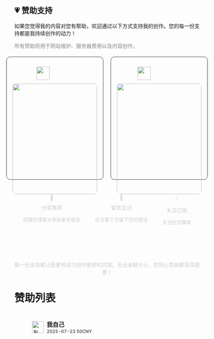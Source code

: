 <!-- # 赞助支持
如果您觉得我的内容对您有帮助，欢迎通过以下方式支持我的创作。您的每一份支持都是我持续创作的动力！

所有赞助将用于网站维护、服务器费用以及内容创作。
<div style="display: flex; gap: 20px; margin-top: 20px;">

  <div style="flex: 1; border: 1px solid #ccc; border-radius: 10px; padding: 16px; text-align: center;">
    <img src="https://img.sakura.ink/file/AgACAgUAAyEGAASIHQfFAAMbaIDzpAPuYmNBkhQ18V57WdvyDXwAAi_NMRt2UwABVM2BcGAB39BuAQADAgADeAADNgQ.png" alt="" width="36" height="36">
    <h3 style="margin: 10px 0;">微信</h3>
    <img src="https://img.sakura.ink/file/AgACAgUAAyEGAASIHQfFAAMYaIDyLPGbRJR7dPMD63jXXIs31IQAAinNMRt2UwABVD6Ge7nlM7qsAQADAgADeAADNgQ.png" alt="规章说明" width="300" height="300" style="width: 100%; border-radius: 8px;">
  </div>

  <div style="flex: 1; border: 1px solid #ccc; border-radius: 10px; padding: 16px; text-align: center;">
    <img src="https://img.sakura.ink/file/AgACAgUAAyEGAASIHQfFAAMaaIDzlK_rdaJ83DsobArdY4jWsQ0AAi7NMRt2UwABVBeeK5QoToL-AQADAgADeAADNgQ.png" alt="📣" width="36" height="36">
    <h3 style="margin: 10px 0;">支付宝</h3>
    <img src="https://img.sakura.ink/file/AgACAgUAAyEGAASIHQfFAAMZaIDyWX8x69BKPl8j9BHkNRgEo6MAAirNMRt2UwABVMCsI6TN6cQOAQADAgADeAADNgQ.png" alt="群聊规范" width="300" height="300" style="width: 100%; border-radius: 8px;">
  </div>

</div>
<div style="height: 40px;"></div> -->

<h2>💗 赞助支持</h2>
<p>如果您觉得我的内容对您有帮助，欢迎通过以下方式支持我的创作。您的每一份支持都是我持续创作的动力！</p>
<p style="color: #888;">所有赞助将用于网站维护、服务器费用以及内容创作。</p>

<div style="display: flex; gap: 20px; margin-top: 20px; flex-wrap: nowrap; justify-content: center;">
    <!-- 支付宝 -->
    <div style="flex: 1; min-width: 230px; max-width: 340px; min-height: 300px; max-height: 400px; border: 1px solid #333; background: transparent; border-radius: 10px; padding: 16px; text-align: center; color: #fff;">
      <div style="display: flex; align-items: center; gap: 10px; justify-content: center;">
        <img src="https://img.sakura.ink/file/AgACAgUAAyEGAASIHQfFAAMaaIDzlK_rdaJ83DsobArdY4jWsQ0AAi7NMRt2UwABVBeeK5QoToL-AQADAgADeAADNgQ.png" width="36" height="36" style="margin:10px 0;display:block;">
        <span style="font-size: 18px; color: #fff;">支付宝</span>
      </div>
      <img src="https://img.sakura.ink/file/AgACAgUAAyEGAASIHQfFAAMZaIDyWX8x69BKPl8j9BHkNRgEo6MAAirNMRt2UwABVMCsI6TN6cQOAQADAgADeAADNgQ.png" width="300" style="width: 100%; border-radius: 8px;">
    </div>
    <!-- 微信支付 -->
    <div style="flex: 1; min-width: 230px; max-width: 340px; min-height: 300px; max-height: 400px; border: 1px solid #333; background: transparent; border-radius: 10px; padding: 16px; text-align: center; color: #fff;">
      <div style="display: flex; align-items: center; gap: 10px; justify-content: center;">
        <img src="https://img.sakura.ink/file/AgACAgUAAyEGAASIHQfFAAMbaIDzpAPuYmNBkhQ18V57WdvyDXwAAi_NMRt2UwABVM2BcGAB39BuAQADAgADeAADNgQ.png" width="36" height="36" style="margin:10px 0;display:block;">
        <span style="font-size: 18px; color: #fff;">微信支付</span>
      </div>
      <img src="https://img.sakura.ink/file/AgACAgUAAyEGAASIHQfFAAMYaIDyLPGbRJR7dPMD63jXXIs31IQAAinNMRt2UwABVD6Ge7nlM7qsAQADAgADeAADNgQ.png" width="300" style="width: 100%; border-radius: 8px;">
    </div>
    <!-- 加密货币 -->
    <!-- <div style="flex: 1; min-width: 230px; max-width: 340px; min-height: 300px; max-height: 400px; border: 1px solid #333; background: transparent; border-radius: 10px; padding: 16px; text-align: center; color: #fff;">
      <div style="display: flex; align-items: center; gap: 10px; justify-content: center;">
        <img src="https://img.icons8.com/fluency/48/cryptocurrency.png" width="36" height="36" style="margin:10px 0;display:block;">
        <span style="font-size: 18px; color: #fff;">加密货币</span>
      </div>
      <p style="font-size: 14px; margin-top: 16px;">支持 USDT/USDC/BTC</p>
      <p style="font-size: 14px;">钱包地址：</p>
      <code style="word-break: break-all; font-size: 13px; background: #333; padding: 6px 10px; display: inline-block; border-radius: 5px;">0xe2bacffb78154af2e8d8fe3e28073babd7e9e56c</code>
      <p style="margin-top: 10px;">Bybit UID</p>
      <div style="font-weight: bold;">465138256</div>
    </div> -->
</div>

<div style="margin-top: 40px;"></div>

<!-- 其他支持方式 -->
<div style="display: flex; justify-content: center; gap: 40px; flex-wrap: wrap; text-align: center; color: #ccc;">
  <div>
    <div>📣</div>
    <div style="margin-top: 8px;">分享推荐</div>
    <p style="font-size: 13px;">将我的博客分享给更多朋友</p>
  </div>
  <div>
    <div>💬</div>
    <div style="margin-top: 8px;">留言互动</div>
    <p style="font-size: 13px;">在文章下方留下您的想法</p>
  </div>
  <div>
    <div>⭐</div>
    <div style="margin-top: 8px;">关注订阅</div>
    <p style="font-size: 13px;">关注社交媒体</p>
  </div>
</div>

<!-- 底部感谢语 -->
<div style="text-align: center; color: #fff; margin-top: 40px;">
  <div style="font-size: 20px;">💖 感谢您的支持</div>
  <p style="font-size: 14px; color: #ccc;">每一份支持都让我更有动力创作更好的内容。无论金额大小，您的心意我都深深感激！</p>
</div>



# 赞助列表
<style>
.friend-card {
  display: flex;
  align-items: center;
  width: 100%;
  min-height: 48px;
  text-decoration: none !important;
  color: inherit;
  outline: none !important;
  border: none !important;
  box-sizing: border-box;
  transition: background 0.2s;
  padding-left: 20px; /* 卡片整体左侧留白 */
}
.friend-card:focus,
.friend-card:hover {
  outline: none !important;
  border: none !important;
  text-decoration: none !important;
  background: #f5f5f5;
}
.friend-card img {
  margin-left: 20px;           /* 保证头像紧贴卡片左侧 */
  margin-right: 8px;        /* 头像与文字间距 */
}
</style>

<table style="border-collapse:separate; border-spacing:0 10px;">
  <tr>
    <td style="padding:8px 8px; width:320px;">
      <a href="https://blog.sakura.ink/" target="_blank" class="friend-card">
        <img src="https://avatars.githubusercontent.com/u/91101909?v=4" width="32" height="32" alt="友人A头像"/>
        <div>
          <b>我自己</b><br/>
          <span style="font-size:12px;">2025-07-23   50CNY</span>
        </div>
      </a>
    </td>
    <!-- <td style="padding:8px 8px; width:320px;">
      <a href="https://github.com/user2" target="_blank" class="friend-card">
        <img src="https://avatars.githubusercontent.com/u/2?v=4" width="32" height="32" alt="友人B头像"/>
        <div>
          <b>友人B</b><br/>
          <span style="font-size:12px;">前端开发爱好者，喜欢新技术。</span>
        </div>
      </a>
    </td>
  </tr>
  <tr>
    <td style="padding:8px 8px; width:320px;">
      <a href="https://github.com/user3" target="_blank" class="friend-card">
        <img src="https://avatars.githubusercontent.com/u/3?v=4" width="32" height="32" alt="友人C头像"/>
        <div>
          <b>友人C</b><br/>
          <span style="font-size:12px;">记录生活与技术的个人博客。</span>
        </div>
      </a>
    </td>
    <td style="padding:8px 8px; width:320px;">
      <a href="https://github.com/user4" target="_blank" class="friend-card">
        <img src="https://avatars.githubusercontent.com/u/4?v=4" width="32" height="32" alt="友人D头像"/>
        <div>
          <b>友人D</b><br/>
          <span style="font-size:12px;">热衷于开源项目的开发者。</span>
        </div>
      </a>
    </td> -->
  </tr>
</table>